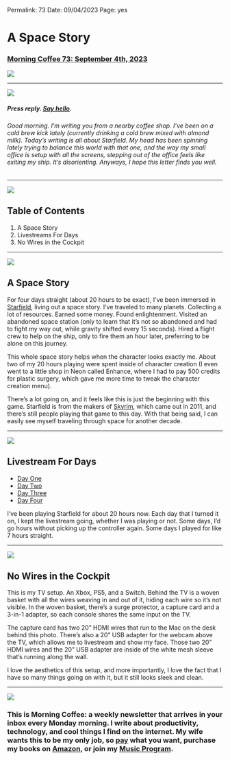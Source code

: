 
Permalink: 73
Date: 09/04/2023
Page: yes

# A Space Story

### [Morning Coffee 73:  September 4th, 2023][1]

![][image-1]

---- 

![][image-2]

##### Press reply. [Say hello][2].

###### Good morning. I’m writing you from a nearby coffee shop. I’ve been on a cold brew kick lately (currently drinking a cold brew mixed with almond milk). Today’s writing is all about Starfield. My head has been spinning lately trying to balance this world with that one, and the way my small office is setup with all the screens, stepping out of the office feels like exiting my ship. It’s disorienting. Anyways, I hope this letter finds you well.

---- 

![][image-3]

## Table of Contents

1. A Space Story
2. Livestreams For Days
3. No Wires in the Cockpit

----   

![][image-4]

## A Space Story

For four days straight (about 20 hours to be exact), I’ve been immersed in [Starfield][3], living out a space story. I’ve traveled to many planets. Collecting a lot of resources. Earned some money. Found enlightenment. Visited an abandoned space station (only to learn that it’s not so abandoned and had to fight my way out, while gravity shifted every 15 seconds). Hired a flight crew to help on the ship, only to fire them an hour later, preferring to be alone on this journey.

This whole space story helps when the character looks exactly me. About two of my 20 hours playing were spent inside of character creation (I even went to a little shop in Neon called Enhance, where I had to pay 500 credits for plastic surgery, which gave me more time to tweak the character creation menu).

There’s a lot going on, and it feels like this is just the beginning with this game. Starfield is from the makers of [Skyrim][4], which came out in 2011, and there’s still people playing that game to this day. With that being said, I can easily see myself traveling through space for another decade.

---- 

![][image-5]

## Livestream For Days

- [Day One][5]
- [Day Two][6]
- [Day Three][7]
- [Day Four][8]

I’ve been playing Starfield for about 20 hours now. Each day that I turned it on, I kept the livestream going, whether I was playing or not. Some days, I’d go hours without picking up the controller again. Some days I played for like 7 hours straight.

---- 

![][image-6]

## No Wires in the Cockpit

This is my TV setup. An Xbox, PS5, and a Switch. Behind the TV is a woven basket with all the wires weaving in and out of it, hiding each wire so it’s not visible. In the woven basket, there’s a surge protector, a capture card and a 3-in-1 adapter, so each console shares the same input on the TV.

The capture card has two 20” HDMI wires that run to the Mac on the desk behind this photo. There’s also a 20” USB adapter for the webcam above the TV, which allows me to livestream and show my face. Those two 20” HDMI wires and the 20” USB adapter are inside of the white mesh sleeve that’s running along the wall.

I love the aesthetics of this setup, and more importantly, I love the fact that I have so many things going on with it, but it still looks sleek and clean.

---- 

![][image-7]

### This is Morning Coffee: a weekly newsletter that arrives in your inbox every Monday morning. I write about productivity, technology, and cool things I find on the internet. My wife wants this to be my only job, so [pay][9] what you want, purchase my books on [Amazon][10], or join my [Music Program][11].

[1]:	https://nashp.com/73
[2]:	mailto:nashp@me.com
[3]:	https://bethesda.net/en/game/starfield
[4]:	https://elderscrolls.bethesda.net/en/skyrim
[5]:	https://www.youtube.com/live/zt97qdUXcto?si=aWjuZqxJN9XfYrnb
[6]:	https://www.youtube.com/live/OaztdEFjsUc?si=5WG47TBsfs2rgu0O
[7]:	https://www.youtube.com/live/f38MMP2jAkc?si=D3jezd4saZ1_So9R
[8]:	https://www.youtube.com/live/gJCEkQoEwSw?si=c5ggQ2ynbCiDnnXU
[9]:	https://buy.stripe.com/fZe4jqd135LRc4U4gj
[10]:	https://www.amazon.com/dp/B0CQQG3JCF?binding=paperback&ref=dbs_dp_awt_sb_pc_tpbk
[11]:	https://patreon.com/nashp

[image-1]:	https://nashp.com/_media/mc.gif
[image-2]:	https://i.imgur.com/RIuG1al.jpg
[image-3]:	https://i.imgur.com/eO2hcg2.jpg
[image-4]:	https://i.imgur.com/SHzIuDd.jpg
[image-5]:	https://i.imgur.com/SuOciyy.jpg
[image-6]:	https://i.imgur.com/Bk7WIar.jpg
[image-7]:	https://i.imgur.com/MwejBou.jpg